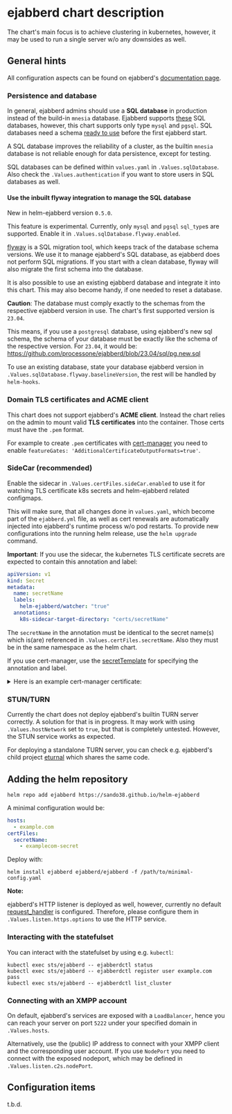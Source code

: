 # ejabberd chart description

The chart's main focus is to achieve clustering in kubernetes, however, it may
be used to run a single server w/o any downsides as well.

## General hints

All configuration aspects can be found on ejabberd's [documentation page](https://docs.ejabberd.im/admin/configuration/).

### Persistence and database

In general, ejabberd admins should use a **SQL database** in production instead
of the build-in `mnesia` database. Ejabberd supports [these](https://docs.ejabberd.im/admin/configuration/database/)
SQL databases, however, this chart supports only type `mysql` and `pgsql`. SQL
databases need a schema [ready to use](https://docs.ejabberd.im/admin/configuration/database/#database-schema) before the first ejabberd start.

A SQL database improves the reliability of a cluster, as the builtin `mnesia`
database is not reliable enough for data persistence, except for testing.

SQL databases can be defined within `values.yaml` in `.Values.sqlDatabase`. Also
check the `.Values.authentication` if you want to store users in SQL databases
as well.

#### Use the inbuilt flyway integration to manage the SQL database

New in helm-ejabberd version `0.5.0`.

This feature is experimental. Currently, only `mysql` and `pgsql` `sql_type`s
are supported. Enable it in `.Values.sqlDatabase.flyway.enabled`.

[flyway](https://flywaydb.org/) is a SQL migration tool, which keeps track of
the database schema versions. We use it to manage ejabberd's SQL database, as
ejabberd does not perform SQL migrations. If you start with a clean database,
flyway will also migrate the first schema into the database.

It is also possible to use an existing ejabberd database and integrate it into
this chart. This may also become handy, if one needed to reset a database.

**Caution**: The database must comply exactly to the schemas from the respective
ejabberd version in use. The chart's first supported version is `23.04`.

This means, if you use a `postgresql` database, using ejabberd's new sql schema,
the schema of your database must be exactly like the schema of the respective
version. For `23.04`, it would be:
https://github.com/processone/ejabberd/blob/23.04/sql/pg.new.sql

To use an existing database, state your database ejabberd version in
`.Values.sqlDatabase.flyway.baselineVersion`, the rest will be handled by
`helm-hooks`.

### Domain TLS certificates and ACME client

This chart does not support ejabberd's **ACME client**. Instead the chart relies
on the admin to mount valid **TLS certificates** into the container. Those certs
must have the `.pem` format.

For example to create `.pem` certificates with [cert-manager](https://cert-manager.io/docs/usage/certificate/#additional-certificate-output-formats)
you need to enable `featureGates: 'AdditionalCertificateOutputFormats=true'`.

### SideCar (recommended)

Enable the sidecar in `.Values.certFiles.sideCar.enabled` to use it for watching
TLS certificate k8s secrets and helm-ejabberd related configmaps.

This will make sure, that all changes done in `values.yaml`, which become part
of the `ejabberd.yml` file, as well as cert renewals are automatically injected
into ejabberd's runtime process w/o pod restarts. To provide new configurations
into the running helm release, use the `helm upgrade` command.

**Important**: If you use the sidecar, the kubernetes TLS certificate secrets
are expected to contain this annotation and label:

```yaml
apiVersion: v1
kind: Secret
metadata:
  name: secretName
  labels:
    helm-ejabberd/watcher: "true"
  annotations:
    k8s-sidecar-target-directory: "certs/secretName"
```

The `secretName` in the annotation must be identical to the secret name(s)
which is(are) referenced in `.Values.certFiles.secretName`. Also they must be in
the same namespace as the helm chart.

If you use cert-manager, use the [secretTemplate](https://cert-manager.io/docs/usage/certificate/#creating-certificate-resources) for specifying the annotation and label.

<details><summary>Here is an example cert-manager certificate:</summary>
<p>

```yaml
apiVersion: cert-manager.io/v1
kind: Certificate
metadata:
  name: le-cert-examplecom
  namespace: ejabberd
spec:
  secretName: le-cert-examplecom
  privateKey:
    rotationPolicy: Always
  issuerRef:
    name: letsencrypt-prod
    kind: ClusterIssuer
  commonName: "example.com"
  dnsNames:
  - "example.com"
  - "conference.example.com"
  - "proxy.example.com"
  - "upload.example.com"
  - "vjud.example.com"
  additionalOutputFormats:
  - type: CombinedPEM
  - type: DER
  secretTemplate:
    annotations:
      k8s-sidecar-target-directory: "certs/le-cert-examplecom"
    labels:
      helm-ejabberd/watcher: "true"
```

</p>
</details>

### STUN/TURN

Currently the chart does not deploy ejabberd's builtin TURN server correctly.
A solution for that is in progress. It may work with using `.Values.hostNetwork`
set to `true`, but that is completely untested. However, the STUN service works
as expected.

For deploying a standalone TURN server, you can check e.g. ejabberd's child
project [eturnal](https://github.com/processone/eturnal) which shares the same
code.

## Adding the helm repository

    helm repo add ejabberd https://sando38.github.io/helm-ejabberd

A minimal configuration would be:

```yaml
hosts:
  - example.com
certFiles:
  secretName:
    - examplecom-secret
```

Deploy with:

    helm install ejabberd ejabberd/ejabberd -f /path/to/minimal-config.yaml

**Note:**

ejabberd's HTTP listener is deployed as well, however, currently no default
[request_handler](https://docs.ejabberd.im/admin/configuration/listen-options/#request-handlers)
is configured. Therefore, please configure them in `.Values.listen.https.options`
to use the HTTP service.

### Interacting with the statefulset

You can interact with the statefulset by using e.g. `kubectl`:

```shell
kubectl exec sts/ejabberd -- ejabberdctl status
kubectl exec sts/ejabberd -- ejabberdctl register user example.com pass
kubectl exec sts/ejabberd -- ejabberdctl list_cluster
```

### Connecting with an XMPP account

On default, ejabberd's services are exposed with a `LoadBalancer`, hence you can
reach your server on port `5222` under your specified domain in `.Values.hosts`.

Alternatively, use the (public) IP address to connect with your XMPP client and
the corresponding user account. If you use `NodePort` you need to connect with
the exposed nodeport, which may be defined in `.Values.listen.c2s.nodePort`.

## Configuration items

t.b.d.
